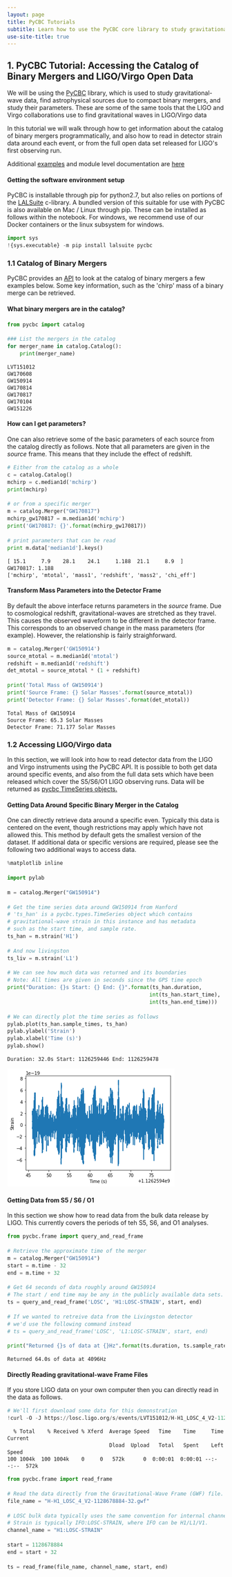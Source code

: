 ```yaml
---
layout: page
title: PyCBC Tutorials
subtitle: Learn how to use the PyCBC core library to study gravitational-wave data!
use-site-title: true
---
```


## 1. PyCBC Tutorial: Accessing the Catalog of Binary Mergers and LIGO/Virgo Open Data

We will be using the [PyCBC](http://github.com/ligo-cbc/pycbc) library, which is used to study gravitational-wave data, find astrophysical sources due to compact binary mergers, and study their parameters. These are some of the same tools that the LIGO and Virgo collaborations use to find gravitational waves in LIGO/Virgo data 

In this tutorial we will walk through how to get information about the catalog of binary mergers programmatically, and also how to read in detector strain data around each event, or from the full open data set released for LIGO's first observing run.

Additional [examples](http://pycbc.org/pycbc/latest/html/#library-examples-and-interactive-tutorials) and module level documentation are [here](http://pycbc.org/pycbc/latest/html/py-modindex.html)

#### Getting the software environment setup

PyCBC is installable through pip for python2.7, but also relies on portions of the [LALSuite]() c-library. A bundled version of this suitable for use with PyCBC is also available on Mac / Linux through pip. These can be installed as follows within the notebook. For windows, we recommend use
of our Docker containers or the linux subsystem for windows.


```python
import sys
!{sys.executable} -m pip install lalsuite pycbc
```

### 1.1 Catalog of Binary Mergers

PyCBC provides an [API](http://pycbc.org/pycbc/latest/html/catalog.html) to look at the catalog of binary mergers a few examples below. Some key information, such as the 'chirp' mass of a binary merge can be retrieved.

#### What binary mergers are in the catalog? ####


```python
from pycbc import catalog

### List the mergers in the catalog
for merger_name in catalog.Catalog():
    print(merger_name)
```

    LVT151012
    GW170608
    GW150914
    GW170814
    GW170817
    GW170104
    GW151226


#### How can I get parameters? ####

One can also retrieve some of the basic parameters of each source
from the catalog directly as follows. Note that all parameters are given
in the *source* frame. This means that they include the effect of redshift.


```python
# Either from the catalog as a whole
c = catalog.Catalog()
mchirp = c.median1d('mchirp')
print(mchirp)

# or from a specific merger
m = catalog.Merger("GW170817")
mchirp_gw170817 = m.median1d('mchirp')
print('GW170817: {}'.format(mchirp_gw170817))

# print parameters that can be read
print m.data['median1d'].keys()
```

    [ 15.1     7.9    28.1    24.1     1.188  21.1     8.9  ]
    GW170817: 1.188
    ['mchirp', 'mtotal', 'mass1', 'redshift', 'mass2', 'chi_eff']


#### Transform Mass Parameters into the Detector Frame

By default the above interface returns parameters in the *source* frame. Due to cosmological redshift, gravitational-waves are stretched as they travel. This causes the observed waveform to be different in the detector frame. This corresponds to an observed change in the mass parameters (for example). However, the relationship is fairly straighforward.


```python
m = catalog.Merger('GW150914')
source_mtotal = m.median1d('mtotal')
redshift = m.median1d('redshift')
det_mtotal = source_mtotal * (1 + redshift)

print('Total Mass of GW150914')
print('Source Frame: {} Solar Masses'.format(source_mtotal))
print('Detector Frame: {} Solar Masses'.format(det_mtotal))
```

    Total Mass of GW150914
    Source Frame: 65.3 Solar Masses
    Detector Frame: 71.177 Solar Masses


### 1.2 Accessing LIGO/Virgo data

In this section, we will look into how to read detector data from the LIGO and Virgo instruments using the PyCBC API. It is possible to both get data around specific events, and also from the full data sets which have been released which cover the S5/S6/O1 LIGO observing runs. Data will be returned as [pycbc TimeSeries objects.](http://pycbc.org/pycbc/latest/html/pycbc.types.html#pycbc.types.timeseries.TimeSeries)

#### Getting Data Around  Specific Binary Merger in the Catalog

One can directly retrieve data around a specific even. Typically this data is centered on the event, though restrictions may apply which have not allowed this. This method by default gets the smallest version of the dataset. If additional data or specific versions are required, please see the following two additional ways to access data.


```python
%matplotlib inline

import pylab

m = catalog.Merger("GW150914")

# Get the time series data around GW150914 from Hanford
# 'ts_han' is a pycbc.types.TimeSeries object which contains
# gravitational-wave strain in this instance and has metadata
# such as the start time, and sample rate.
ts_han = m.strain('H1')

# And now livingston
ts_liv = m.strain('L1')

# We can see how much data was returned and its boundaries
# Note: All times are given in seconds since the GPS time epoch
print("Duration: {}s Start: {} End: {}".format(ts_han.duration, 
                                              int(ts_han.start_time),
                                              int(ts_han.end_time)))

# We can directly plot the time series as follows
pylab.plot(ts_han.sample_times, ts_han)
pylab.ylabel('Strain')
pylab.xlabel('Time (s)')
pylab.show()
```

    Duration: 32.0s Start: 1126259446 End: 1126259478



![png](output_12_1.png)


#### Getting Data from S5 / S6 / O1

In this section we show how to read data from the bulk data release by LIGO. This currently covers the periods of teh S5, S6, and O1 analyses.


```python
from pycbc.frame import query_and_read_frame

# Retrieve the approximate time of the merger
m = catalog.Merger("GW150914")
start = m.time - 32
end = m.time + 32

# Get 64 seconds of data roughly around GW150914
# The start / end time may be any in the publicly available data sets.
ts = query_and_read_frame('LOSC', 'H1:LOSC-STRAIN', start, end)

# If we wanted to retreive data from the Livingston detector
# we'd use the following command instead
# ts = query_and_read_frame('LOSC', 'L1:LOSC-STRAIN', start, end)

print("Returned {}s of data at {}Hz".format(ts.duration, ts.sample_rate))
```

    Returned 64.0s of data at 4096Hz


#### Directly Reading gravitational-wave Frame Files

If you store LIGO data on your own computer then you can directly read in the data as follows.


```python
# We'll first download some data for this demonstration
!curl -O -J https://losc.ligo.org/s/events/LVT151012/H-H1_LOSC_4_V2-1128678884-32.gwf
```

      % Total    % Received % Xferd  Average Speed   Time    Time     Time  Current
                                     Dload  Upload   Total   Spent    Left  Speed
    100 1004k  100 1004k    0     0   572k      0  0:00:01  0:00:01 --:--:--  572k



```python
from pycbc.frame import read_frame

# Read the data directly from the Gravitational-Wave Frame (GWF) file.
file_name = "H-H1_LOSC_4_V2-1128678884-32.gwf"

# LOSC bulk data typically uses the same convention for internal channels names
# Strain is typically IFO:LOSC-STRAIN, where IFO can be H1/L1/V1.
channel_name = "H1:LOSC-STRAIN"

start = 1128678884
end = start + 32

ts = read_frame(file_name, channel_name, start, end)
```
